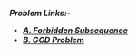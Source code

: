 ***Problem Links:-***

- [***A. Forbidden Subsequence***](https://codeforces.com/contest/1617/problem/A)
- [***B. GCD Problem***](https://codeforces.com/contest/1617/problem/B)